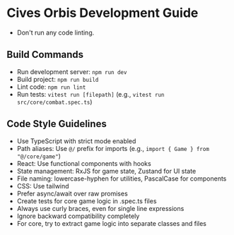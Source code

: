 # Cives Orbis Development Guide

- Don't run any code linting.

## Build Commands

- Run development server: `npm run dev`
- Build project: `npm run build`
- Lint code: `npm run lint`
- Run tests: `vitest run [filepath]` (e.g., `vitest run src/core/combat.spec.ts`)

## Code Style Guidelines

- Use TypeScript with strict mode enabled
- Path aliases: Use `@/` prefix for imports (e.g., `import { Game } from "@/core/game"`)
- React: Use functional components with hooks
- State management: RxJS for game state, Zustand for UI state
- File naming: lowercase-hyphen for utilities, PascalCase for components
- CSS: Use tailwind
- Prefer async/await over raw promises
- Create tests for core game logic in .spec.ts files
- Always use curly braces, even for single line expressions
- Ignore backward compatibility completely
- For core, try to extract game logic into separate classes and files
